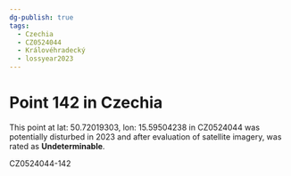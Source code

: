 ```yaml
---
dg-publish: true
tags:
  - Czechia
  - CZ0524044
  - Královéhradecký
  - lossyear2023
---
```


# Point 142 in Czechia

This point at lat: 50.72019303, lon: 15.59504238 in CZ0524044 was potentially disturbed in 2023 and after evaluation of satellite imagery, was rated as **Undeterminable**.



CZ0524044-142